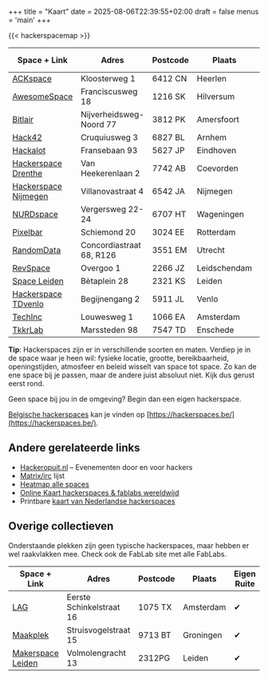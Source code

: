 +++
title = "Kaart"
date = 2025-08-06T22:39:55+02:00
draft = false
menus = 'main'
+++

{{< hackerspacemap >}}

| Space + Link | Adres | Postcode | Plaats | Eigen Ruite |
| ------------ | ----- | -------- | ------ | ----------- |
| [ACKspace](https://www.ackspace.nl) | Kloosterweg 1 | 6412 CN | Heerlen | ✔ |
| [AwesomeSpace](https://awesomespace.nl) | Franciscusweg 18 | 1216 SK  | Hilversum | ✔ |
| [Bitlair](https://bitlair.nl) | Nijverheidsweg-Noord 77 | 3812 PK  | Amersfoort | ✔ |
| [Hack42](https://hack42.nl) | Cruquiusweg 3 | 6827 BL | Arnhem | ✔ |
| [Hackalot](https://hackalot.nl) | Fransebaan 93 | 5627 JP | Eindhoven | ✔ |
| [Hackerspace Drenthe](https://hackerspace-drenthe.nl/) | Van Heekerenlaan 2 | 7742 AB | Coevorden | |
| [Hackerspace Nijmegen](https://www.hackerspacenijmegen.nl/) | Villanovastraat 4 | 6542 JA | Nijmegen | ✔ |
| [NURDspace](https://nurdspace.nl/) | Vergersweg 22-24 | 6707 HT | Wageningen | ✔ |
| [Pixelbar](https://www.pixelbar.nl/) | Schiemond 20 | 3024 EE | Rotterdam | ✔ |
| [RandomData](https://randomdata.nl/) | Concordiastraat 68, R126 | 3551 EM | Utrecht | ✔ |
| [RevSpace](https://revspace.nl/) | Overgoo 1 | 2266 JZ | Leidschendam | ✔ |
| [Space Leiden](https://spaceleiden.nl/) | Bètaplein 28 | 2321 KS | Leiden |  |
| [Hackerspace TDvenlo](https://tdvenlo.nl/) | Begijnengang 2 | 5911 JL | Venlo | ✔ |
| [TechInc](https://techinc.nl/) | Louwesweg 1 | 1066 EA | Amsterdam  | ✔ |
| [TkkrLab](https://tkkrlab.nl/) | Marssteden 98 | 7547 TD | Enschede | ✔ |

**Tip**: Hackerspaces zijn er in verschillende soorten en maten. Verdiep je in de
space waar je heen wil: fysieke locatie, grootte, bereikbaarheid, openingstijden,
atmosfeer en beleid wisselt van space tot space. Zo kan de ene space bij je passen,
maar de andere juist absoluut niet. Kijk dus gerust eerst rond.

Geen space bij jou in de omgeving? Begin dan een eigen hackerspace.

[Belgische hackerspaces](https://hackerspaces.be/) kan je vinden op [https://hackerspaces.be/](https://hackerspaces.be/).

## Andere gerelateerde links

 - [Hackeropuit.nl](https://hackeropuit.nl) – Evenementen door en voor hackers
 - [Matrix/irc](https://riot.im/app/#/group/+hackerspaces:nltrix.net) lijst
 - [Heatmap alle spaces](https://mapall.space/heatmap/)
 - [Online Kaart hackerspaces & fablabs wereldwijd](https://mapall.space/)
 - Printbare [kaart van Nederlandse hackerspaces](https://hackerspaces.nl/wp-content/uploads/2024/10/hackerspace_kaart_2_2.png)

## Overige collectieven

Onderstaande plekken zijn geen typische hackerspaces, maar hebben er wel raakvlakken mee. Check ook de FabLab site met alle FabLabs.

| Space + Link | Adres | Postcode | Plaats | Eigen Ruite |
| ------------ | ----- | -------- | ------ | ----------- |
| [LAG](https://laglab.org/) | Eerste Schinkelstraat 16 | 1075 TX | Amsterdam | ✔ |
| [Maakplek](http://maakplek.nl/) | Struisvogelstraat 15 | 9713 BT | Groningen | ✔ |
| [Makerspace Leiden](https://makerspaceleiden.nl/) | Volmolengracht 13 | 2312PG |Leiden | ✔ |
